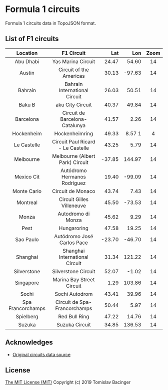 # Formula 1 circuits

Formula 1 circuits data in TopoJSON format.

## List of F1 circuits

| Location | F1 Circuit | Lat | Lon | Zoom |
|:---:|:---:|---:|---:|:---:|
| Abu Dhabi | Yas Marina Circuit | 24.47 | 54.60 | 14 |
| Austin | Circuit of the Americas | 30.13 | -97.63 | 14 |
| Bahrain | Bahrain International Circuit | 26.03 | 50.51 | 14 |
| Baku B| aku City Circuit | 40.37 | 49.84 | 14 |
| Barcelona | Circuit de Barcelona-Catalunya | 41.57 | 2.26 | 14 |
| Hockenheim | Hockenheimring | 49.33 | 8.57 1| 4 |
| Le Castelle | Circuit Paul Ricard - Le Castelle | 43.25 | 5.79 | 14 |
| Melbourne | Melbourne (Albert Park) Circuit | -37.85 | 144.97 | 14 |
| Mexico Cit | Autódromo Hermanos Rodríguez | 19.40 | -99.09 | 14 |
| Monte Carlo | Circuit de Monaco | 43.74 | 7.43 | 14 |
| Montreal | Circuit Gilles Villeneuve | 45.50 | -73.53 | 14 |
| Monza | Autodromo di Monza | 45.62 | 9.29 | 14 |
| Pest | Hungaroring | 47.58 | 19.25 | 14 |
| Sao Paulo | Autódromo José Carlos Pace | -23.70 | -46.70 | 14 |
| Shanghai | Shanghai International Circuit | 31.34 | 121.22 | 14 |
| Silverstone | Silverstone Circuit | 52.07 | -1.02 | 14 |
| Singapore | Marina Bay Street Circuit | 1.29 | 103.86 | 14 |
| Sochi | Sochi Autodrom | 43.41 | 39.96 | 14 |
| Spa Francorchamps | Circuit de Spa-Francorchamps | 50.44 | 5.97 | 14 |
| Spielberg | Red Bull Ring | 47.22 | 14.76 | 14 |
| Suzuka | Suzuka Circuit | 34.85 | 136.53 | 14 |

## Acknowledges

* [Original circuits data source](https://www.google.com/maps/d/u/0/viewer?mid=1nv6ugq4H67CSzKUauW92-pPstYw&ll=-37.84579005412956%2C144.96881158570557&z=16)

## License

[The MIT License (MIT)](LICENSE)
Copyright (c) 2019 Tomislav Bacinger